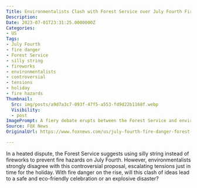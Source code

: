 ```yaml
---
Title: Environmentalists Clash with Forest Service over July Fourth Fire Safety - Sparks Fly!
Description: 
Date: 2023-07-01T23:31:25.0000000Z
Categories:
- US
Tags:
- July Fourth
- fire danger
- Forest Service
- silly string
- fireworks
- environmentalists
- controversial
- tensions
- holiday
- fire hazards
Thumbnail:
  Src: img/posts/a9d7a3c7-093f-47f5-a553-fd9d22b1168f.webp
  Visibility:
  - post
ImagePrompt: A fiery debate erupts between the Forest Service and environmentalists over July Fourth fire safety.
Source: FOX News
OriginalUrl: https://www.foxnews.com/us/july-fourth-fire-danger-forest-service-suggest-silly-string-fireworks-environmentalists-disagree

---
```

In a heated dispute, the Forest Service suggests using silly string instead of fireworks to prevent fire hazards on July Fourth. However, environmentalists strongly disagree with this controversial proposal, escalating tensions just in time for the holiday. With fire danger on the rise, will this clash of ideas lead to a safe and eco-friendly celebration or an explosive disaster?